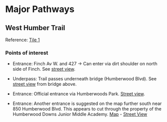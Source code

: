 # Major Pathways

## West Humber Trail

Reference: [Tile 1](http://www1.toronto.ca/City%20Of%20Toronto/Transportation%20Services/Cycling/Files/images/maps/downloads/2013_CyclingMap_tile1.png)

### Points of interest

* Entrance: Finch Av W. and 427 -> Can enter via dirt shoulder on north side of Finch.  See [street view](https://www.google.ca/maps/@43.734828,-79.6241,3a,89.8y,318.9h,76.46t/data=!3m4!1e1!3m2!1sCXRSMI_b3VMEliiLdaUy9g!2e0!5m1!1e3). 

* Underpass: Trail passes underneath bridge (Humberwood Blvd). See [street view](https://www.google.ca/maps/@43.730812,-79.619752,3a,75y,94.8h,75.77t/data=!3m4!1e1!3m2!1sPcZTxj5wKUf4_LFHTE5gMA!2e0!5m1!1e3) from bridge above.

* Entrance: Official entrance via Humberwoods Park. [Street view](https://www.google.ca/maps/@43.730204,-79.619691,3a,75y,61.14h,81.23t/data=!3m4!1e1!3m2!1sRM1XY5FB2HU2IQI97fHnQg!2e0!5m1!1e3).

* Entrance: Another entrance is suggested on the map further south near 850 Humberwood Blvd. This appears to cut through the property of the Humberwood Downs Junior Middle Academy.  [Map](https://www.google.ca/maps/place/43%C2%B043'44.0%22N+79%C2%B037'12.6%22W/@43.728878,-79.620155,15z/data=!3m1!4b1!4m2!3m1!1s0x0:0x0) - [Street View](https://www.google.ca/maps/place/43%C2%B043'44.0%22N+79%C2%B037'12.6%22W/@43.728878,-79.620157,3a,90y,120h,90t/data=!3m4!1e1!3m2!1slWxuzxT6lB3p-Mc7EnBPQg!2e0!4m2!3m1!1s0x0:0x0!6m1!1e1)